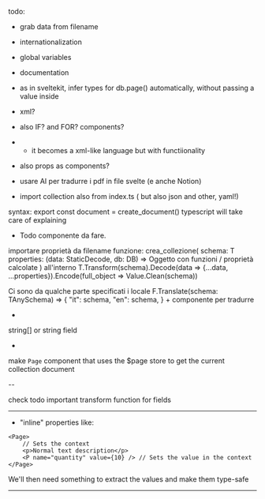 todo:

- grab data from filename
- internationalization
- global variables
- documentation
- as in sveltekit, infer types for db.page() automatically, without passing a value inside

- xml?
- also IF? and FOR? components?
- - it becomes a xml-like language but with functiionality
- also props as components?

- usare AI per tradurre i pdf in file svelte (e anche Notion)

- import collection also from index.ts ( but also json and other, yaml!)

syntax: export const document = create_document()
typescript will take care of explaining

- <List data="<Array>" separator=", ">
  Todo componente da fare.

importare proprietà da filename
funzione: crea_collezione<T extends TAnySchema>(
schema: T
properties: (data: StaticDecode<T>, db: DB) => Oggetto con funzioni / proprietà calcolate
)
all'interno
T.Transform(schema).Decode(data => {...data, ...properties}).Encode(full_object => Value.Clean(schema))

Ci sono da qualche parte specificati i locale
F.Translate(schema: TAnySchema) =>
{
"it": schema,
"en": schema,
}
\+ componente per tradurre

-

string[] or string field

-

make `Page` component that uses the $page store to get the current collection document

--

check todo
important transform function for fields

---

- "inline" properties like:

```svelte
<Page>
	// Sets the context
	<p>Normal text description</p>
	<P name="quantity" value={10} /> // Sets the value in the context
</Page>
```

We'll then need something to extract the values and make them type-safe

---
